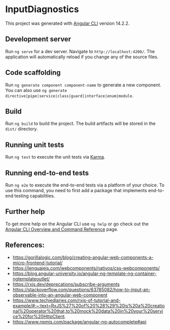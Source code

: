 # InputDiagnostics

This project was generated with [Angular CLI](https://github.com/angular/angular-cli) version 14.2.2.

## Development server

Run `ng serve` for a dev server. Navigate to `http://localhost:4200/`. The application will automatically reload if you change any of the source files.

## Code scaffolding

Run `ng generate component component-name` to generate a new component. You can also use `ng generate directive|pipe|service|class|guard|interface|enum|module`.

## Build

Run `ng build` to build the project. The build artifacts will be stored in the `dist/` directory.

## Running unit tests

Run `ng test` to execute the unit tests via [Karma](https://karma-runner.github.io).

## Running end-to-end tests

Run `ng e2e` to execute the end-to-end tests via a platform of your choice. To use this command, you need to first add a package that implements end-to-end testing capabilities.

## Further help

To get more help on the Angular CLI use `ng help` or go check out the [Angular CLI Overview and Command Reference](https://angular.io/cli) page.

## References:
- https://gorillalogic.com/blog/creating-angular-web-components-a-micro-frontend-tutorial/
- https://lenguajejs.com/webcomponents/nativos/css-webcomponents/
- https://blog.angular-university.io/angular-ng-template-ng-container-ngtemplateoutlet/
- https://rxjs.dev/deprecations/subscribe-arguments
- https://stackoverflow.com/questions/63785082/how-to-input-an-observable-into-an-angular-web-component
- https://www.techiediaries.com/rxjs-of-tutorial-and-example/#:~:text=RxJS%27%20of%20%28%29%20is%20a%20creational%20operator%20that,to%20mock%20data%20in%20your%20service%20for%20HttpClient.
- https://www.npmjs.com/package/angular-ng-autocomplete#api